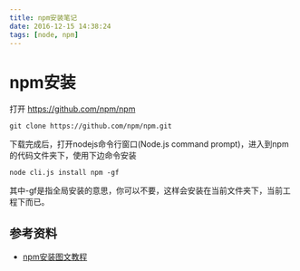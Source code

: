 ```yaml
---
title: npm安装笔记
date: 2016-12-15 14:38:24
tags: [node, npm]
---
```


# npm安装 #

打开 https://github.com/npm/npm

    git clone https://github.com/npm/npm.git


下载完成后，打开nodejs命令行窗口(Node.js command prompt)，进入到npm的代码文件夹下，使用下边命令安装

    node cli.js install npm -gf  

其中-gf是指全局安装的意思，你可以不要，这样会安装在当前文件夹下，当前工程下而已。


## 参考资料 ##
- [npm安装图文教程](http://jingyan.baidu.com/article/a17d528506d7f58098c8f2b0.html)

